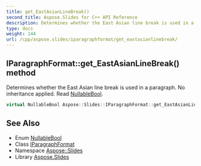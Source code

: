 ```yaml
---
title: get_EastAsianLineBreak()
second_title: Aspose.Slides for C++ API Reference
description: Determines whether the East Asian line break is used in a paragraph. No inheritance applied. Read NullableBool.
type: docs
weight: 144
url: /cpp/aspose.slides/iparagraphformat/get_eastasianlinebreak/
---
```

## IParagraphFormat::get_EastAsianLineBreak() method


Determines whether the East Asian line break is used in a paragraph. No inheritance applied. Read [NullableBool](../../nullablebool/).

```cpp
virtual NullableBool Aspose::Slides::IParagraphFormat::get_EastAsianLineBreak()=0
```

## See Also

* Enum [NullableBool](../nullablebool/)
* Class [IParagraphFormat](./)
* Namespace [Aspose::Slides](../)
* Library [Aspose.Slides](../../)